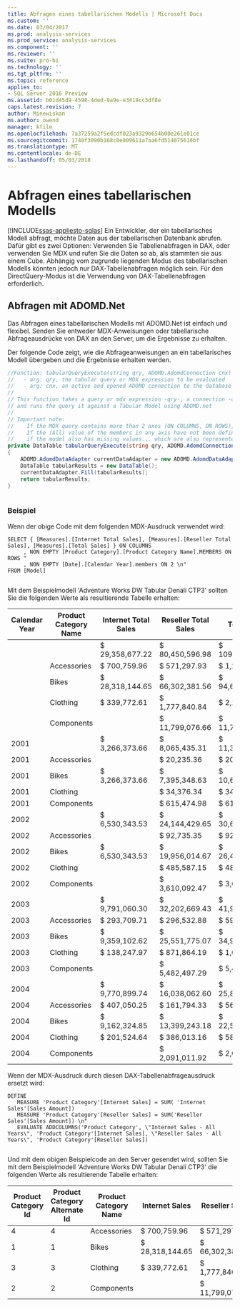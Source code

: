 ```yaml
---
title: Abfragen eines tabellarischen Modells | Microsoft Docs
ms.custom: ''
ms.date: 03/04/2017
ms.prod: analysis-services
ms.prod_service: analysis-services
ms.component: ''
ms.reviewer: ''
ms.suite: pro-bi
ms.technology: ''
ms.tgt_pltfrm: ''
ms.topic: reference
applies_to:
- SQL Server 2016 Preview
ms.assetid: b01d45d9-4598-4ded-9a9e-e3419cc3df8e
caps.latest.revision: 7
author: Minewiskan
ms.author: owend
manager: kfile
ms.openlocfilehash: 7a37259a2f5edcdf023a9329b654b00e261e01ce
ms.sourcegitcommit: 1740f3090b168c0e809611a7aa6fd514075616bf
ms.translationtype: MT
ms.contentlocale: de-DE
ms.lasthandoff: 05/03/2018
---
```

# <a name="querying-a-tabular-model"></a>Abfragen eines tabellarischen Modells
[!INCLUDE[ssas-appliesto-sqlas](../../../includes/ssas-appliesto-sqlas.md)]
  Ein Entwickler, der ein tabellarisches Modell abfragt, möchte Daten aus der tabellarischen Datenbank abrufen. Dafür gibt es zwei Optionen: Verwenden Sie Tabellenabfragen in DAX, oder verwenden Sie MDX und rufen Sie die Daten so ab, als stammten sie aus einem Cube. Abhängig vom zugrunde liegenden Modus des tabellarischen Modells könnten jedoch nur DAX-Tabellenabfragen möglich sein. Für den DirectQuery-Modus ist die Verwendung von DAX-Tabellenabfragen erforderlich.  
  
## <a name="querying-with-adomdnet"></a>Abfragen mit ADOMD.Net  
 Das Abfragen eines tabellarischen Modells mit ADOMD.Net ist einfach und flexibel. Senden Sie entweder MDX-Anweisungen oder tabellarische Abfrageausdrücke von DAX an den Server, um die Ergebnisse zu erhalten.  
  
 Der folgende Code zeigt, wie die Abfrageanweisungen an ein tabellarisches Modell übergeben und die Ergebnisse erhalten werden.  
  
```csharp  
//Function: tabularQueryExecute(string qry, ADOMD.AdomdConnection cnx)  
//   - arg: qry, the tabular query or MDX expression to be evaluated  
//   - arg: cnx, an active and opened ADOMD connection to the database where 'qry' is to be evaluated  
//  
// This function takes a query or mdx expression -qry-, a connection -cnx-  
// and runs the query it against a Tabular Model using ADOMD.net  
//  
// Important note:  
//    If the MDX query contains more than 2 axes (ON COLUMNS, ON ROWS), each axis will come as a new column  
//    If the (All) value of the members in any axis have not been defined, a blank cell is returned. This might be misleading  
//    if the model also has missing values... which are also represented with blank cells.  
private DataTable tabularQueryExecute(string qry, ADOMD.AdomdConnection cnx)  
{  
    ADOMD.AdomdDataAdapter currentDataAdapter = new ADOMD.AdomdDataAdapter(qry, cnx);  
    DataTable tabularResults = new DataTable();  
    currentDataAdapter.Fill(tabularResults);  
    return tabularResults;  
}  
  
```  
  
### <a name="example"></a>Beispiel  
 Wenn der obige Code mit dem folgenden MDX-Ausdruck verwendet wird:  
  
```  
SELECT { [Measures].[Internet Total Sales], [Measures].[Reseller Total Sales], [Measures].[Total Sales] } ON COLUMNS  
     , NON EMPTY [Product Category].[Product Category Name].MEMBERS ON ROWS "  
     , NON EMPTY [Date].[Calendar Year].members ON 2 \n"  
FROM [Model]  
  
```  
  
 Mit dem Beispielmodell 'Adventure Works DW Tabular Denali CTP3' sollten Sie die folgenden Werte als resultierende Tabelle erhalten:  
  
|Calendar Year|Product Category Name|Internet Total Sales|Reseller Total Sales|Total Sales|  
|-------------------|---------------------------|--------------------------|--------------------------|-----------------|  
|||$     29,358,677.22|$     80,450,596.98|$   109,809,274.20|  
||Accessories|$           700,759.96|$           571,297.93|$        1,272,057.89|  
||Bikes|$     28,318,144.65|$     66,302,381.56|$     94,620,526.21|  
||Clothing|$           339,772.61|$        1,777,840.84|$        2,117,613.45|  
||Components||$     11,799,076.66|$     11,799,076.66|  
|2001||$        3,266,373.66|$        8,065,435.31|$     11,331,808.96|  
|2001|Accessories||$              20,235.36|$              20,235.36|  
|2001|Bikes|$        3,266,373.66|$        7,395,348.63|$     10,661,722.28|  
|2001|Clothing||$              34,376.34|$              34,376.34|  
|2001|Components||$           615,474.98|$           615,474.98|  
|2002||$        6,530,343.53|$     24,144,429.65|$     30,674,773.18|  
|2002|Accessories||$              92,735.35|$              92,735.35|  
|2002|Bikes|$        6,530,343.53|$     19,956,014.67|$     26,486,358.20|  
|2002|Clothing||$           485,587.15|$           485,587.15|  
|2002|Components||$        3,610,092.47|$        3,610,092.47|  
|2003||$        9,791,060.30|$     32,202,669.43|$     41,993,729.72|  
|2003|Accessories|$           293,709.71|$           296,532.88|$           590,242.59|  
|2003|Bikes|$        9,359,102.62|$     25,551,775.07|$     34,910,877.69|  
|2003|Clothing|$           138,247.97|$           871,864.19|$        1,010,112.16|  
|2003|Components||$        5,482,497.29|$        5,482,497.29|  
|2004||$        9,770,899.74|$     16,038,062.60|$     25,808,962.34|  
|2004|Accessories|$           407,050.25|$           161,794.33|$           568,844.58|  
|2004|Bikes|$        9,162,324.85|$     13,399,243.18|$     22,561,568.03|  
|2004|Clothing|$           201,524.64|$           386,013.16|$           587,537.80|  
|2004|Components||$        2,091,011.92|$        2,091,011.92|  
  
 Wenn der MDX-Ausdruck durch diesen DAX-Tabellenabfrageausdruck ersetzt wird:  
  
```  
DEFINE  
   MEASURE 'Product Category'[Internet Sales] = SUM( 'Internet Sales'[Sales Amount])  
   MEASURE 'Product Category'[Reseller Sales] = SUM('Reseller Sales'[Sales Amount]) \n"  
   EVALUATE ADDCOLUMNS('Product Category', \"Internet Sales - All Years\", 'Product Category'[Internet Sales], \"Reseller Sales - All Years\", 'Product Category'[Reseller Sales])  
  
```  
  
 Und mit dem obigen Beispielcode an den Server gesendet wird, sollten Sie mit dem Beispielmodell 'Adventure Works DW Tabular Denali CTP3' die folgenden Werte als resultierende Tabelle erhalten:  
  
|Product Category Id|Product Category Alternate Id|Product Category Name|Internet Sales|Reseller Sales|  
|-------------------------|-----------------------------------|---------------------------|--------------------|--------------------|  
|4|4|Accessories|$        700,759.96|$        571,297.93|  
|1|1|Bikes|$  28,318,144.65|$  66,302,381.56|  
|3|3|Clothing|$        339,772.61|$    1,777,840.84|  
|2|2|Components||$  11,799,076.66|  
  
  
